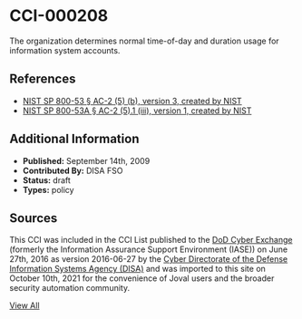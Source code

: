 # CCI-000208

The organization determines normal time-of-day and duration usage for information system accounts.

## References ##

* [NIST SP 800-53 § AC-2 (5) (b), version 3, created by NIST](http://csrc.nist.gov/publications/PubsSPs.html)
* [NIST SP 800-53A § AC-2 (5).1 (iii), version 1, created by NIST](http://csrc.nist.gov/publications/PubsSPs.html)


## Additional Information ##

* **Published:** September 14th, 2009
* **Contributed By:** DISA FSO
* **Status:** draft
* **Types:** policy

## Sources ##

This CCI was included in the CCI List published to the [DoD Cyber Exchange](https://public.cyber.mil/stigs/cci/)
(formerly the Information Assurance Support Environment (IASE)) on June 27th, 2016 as version
2016-06-27 by the [Cyber Directorate of the Defense Information Systems Agency (DISA)](https://public.cyber.mil/about-cyber/)
and was imported to this site on October 10th, 2021 for the convenience of Joval users and the broader
security automation community.

[View All](../README.md)
